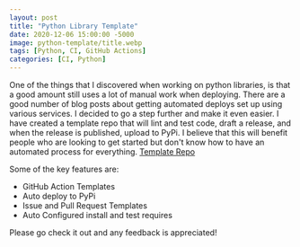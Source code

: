 ```yaml
---
layout: post
title: "Python Library Template"
date: 2020-12-06 15:00:00 -5000
image: python-template/title.webp
tags: [Python, CI, GitHub Actions]
categories: [CI, Python]
---
```

One of the things that I discovered when working on python libraries, is that a good amount still uses a lot of manual work when deploying. There are a good number of blog posts about getting automated deploys set up using various services. I decided to go a step further and make it even easier. I have created a template repo that will lint and test code, draft a release, and when the release is published, upload to PyPi. I believe that this will benefit people who are looking to get started but don't know how to have an automated process for everything.
[Template Repo](https://github.com/Cyb3r-Jak3/python_template_repo)

Some of the key features are:

* GitHub Action Templates
* Auto deploy to PyPi
* Issue and Pull Request Templates
* Auto Configured install and test requires

Please go check it out and any feedback is appreciated!
